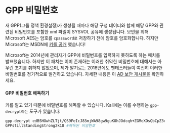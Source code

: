 # GPP 비밀번호

새 GPP(그룹 정책 환경설정)가 생성될 때마다 해당 구성 데이터와 함께 해당 GPP와 관련된 비밀번호를 포함한 xml 파일이 SYSVOL 공유에 생성됩니다. 보안을 위해 Microsoft AES는 암호를 `cpassword로` 저장하기 전에 암호를 암호화합니다. 하지만 Microsoft는 MSDN에 [키를 공개](https://msdn.microsoft.com/en-us/library/2c15cbf0-f086-4c74-8b70-1f2fa45dd4be.aspx) 했습니다!

Microsoft는 2014년에 관리자가 GPP에 비밀번호를 입력하지 못하도록 하는 패치를 발표했습니다. 하지만 이 패치는 이미 존재하는 이러한 취약한 비밀번호에 대해서는 아무런 조치를 취하지 않았으며, 제가 알기로는 2018년에도 펜테스터들이 여전히 이러한 비밀번호를 정기적으로 발견하고 있습니다. 자세한 내용은 이 [AD 보안 게시물을](https://adsecurity.org/?p=2288) 확인하세요.

#### GPP 비밀번호 해독하기 <a href="#decrypting-gpp-password" id="decrypting-gpp-password"></a>

키를 알고 있기 때문에 비밀번호를 해독할 수 있습니다. Kali에는 이를 수행하는 `gpp-decrypt라는` 도구가 있습니다:

```bash
gpp-decrypt edBSHOwhZLTjt/QS9FeIcJ83mjWA98gw9guKOhJOdcqh+ZGMeXOsQbCpZ3xUjTLfCuNH8pG5aSVYdYw/NglVmQ
GPPstillStandingStrong2k18 #해독된 비밀번호 
```

